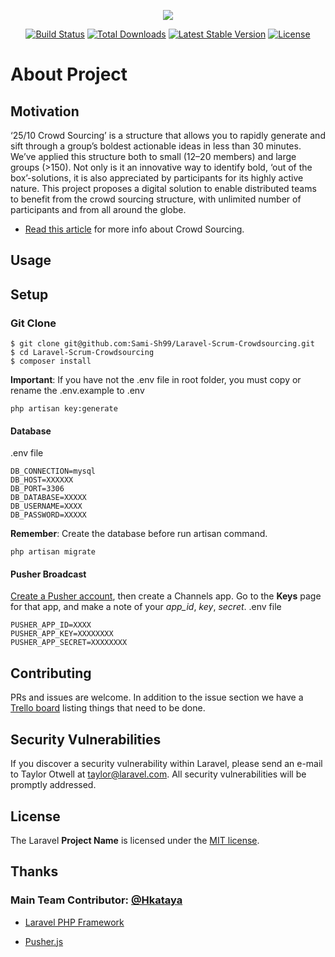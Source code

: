 <p align="center"><img src="https://laravel.com/assets/img/components/logo-laravel.svg"></p>

<p align="center">
<a href="https://travis-ci.org/laravel/framework"><img src="https://travis-ci.org/laravel/framework.svg" alt="Build Status"></a>
<a href="https://packagist.org/packages/laravel/framework"><img src="https://poser.pugx.org/laravel/framework/d/total.svg" alt="Total Downloads"></a>
<a href="https://packagist.org/packages/laravel/framework"><img src="https://poser.pugx.org/laravel/framework/v/stable.svg" alt="Latest Stable Version"></a>
<a href="https://packagist.org/packages/laravel/framework"><img src="https://poser.pugx.org/laravel/framework/license.svg" alt="License"></a>
</p>

# About Project

## Motivation
‘25/10 Crowd Sourcing’ is a structure that allows you to rapidly generate and sift through a group’s boldest actionable ideas in less than 30 minutes. We’ve applied this structure both to small (12–20 members) and large groups (>150). Not only is it an innovative way to identify bold, ‘out of the box’-solutions, it is also appreciated by participants for its highly active nature.
This project proposes a digital solution to enable distributed teams to benefit from the crowd sourcing structure, with unlimited number of participants and from all around the globe.

- [Read this article](https://medium.com/the-liberators/use-25-10-crowd-sourcing-to-spice-up-your-scrum-events-56fdd127e1dc) for more info about Crowd Sourcing.

## Usage



## Setup

### Git Clone

```
$ git clone git@github.com:Sami-Sh99/Laravel-Scrum-Crowdsourcing.git
$ cd Laravel-Scrum-Crowdsourcing
$ composer install
```

**Important**: If you have not the .env file in root folder, you must copy or rename the .env.example to .env

```
php artisan key:generate
```
#### Database

.env file

```
DB_CONNECTION=mysql
DB_HOST=XXXXXX
DB_PORT=3306
DB_DATABASE=XXXXX
DB_USERNAME=XXXX
DB_PASSWORD=XXXXX
```

**Remember**: Create the database before run artisan command.

```
php artisan migrate
```
#### Pusher Broadcast
[Create a Pusher account](https://dashboard.pusher.com/accounts), then create a Channels app. Go to the **Keys** page for that app, and make a note of your *_app_id_*, *_key_*, *_secret_*.
.env file
```
PUSHER_APP_ID=XXXX
PUSHER_APP_KEY=XXXXXXXX
PUSHER_APP_SECRET=XXXXXXXX
```

## Contributing

PRs and issues are welcome. In addition to the issue section we have a [Trello board](https://trello.com/b/rrlSUI0h/laravel-scrum-system) listing things that need to be done.

## Security Vulnerabilities

If you discover a security vulnerability within Laravel, please send an e-mail to Taylor Otwell at taylor@laravel.com. All security vulnerabilities will be promptly addressed.

## License

The Laravel **Project Name** is licensed under the [MIT license](http://opensource.org/licenses/MIT).

## Thanks

### Main Team Contributor: [@Hkataya](https://github.com/Hkataya) 

- [Laravel PHP Framework](https://github.com/laravel/laravel)

- [Pusher.js](https://github.com/pusher/pusher-js)